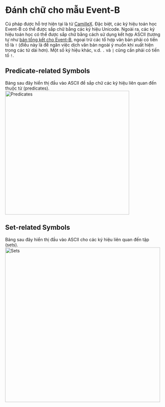 # Đánh chữ cho mẫu Event-B
Cú pháp được hỗ trợ hiện tại là từ [CamilleX](https://github.com/eventB-Soton/XEventB). Đặc biệt, các ký hiệu toán học Event-B có thể được sắp chữ bằng các ký hiệu Unicode. Ngoài ra, các ký hiệu toán học có thể được sắp chữ bằng cách sử dụng kết hợp ASCII (tương tự như [bản tổng kết cho Event-B](https://wiki.event-b.org/images/EventB-Summary.pdf), ngoại trừ các tổ hợp văn bản phải có tiền tố là `!` (điều này là để ngăn việc dịch văn bản ngoài ý muốn khi xuất hiện trong các từ dài hơn). Một số ký hiệu khác, v.d. `.` và `|` cũng cần phải có tiền tố `!`.

## Predicate-related Symbols
Bảng sau đây hiển thị đầu vào ASCII để sắp chữ các ký hiệu liên quan đến thuộc từ (predicates).
<img src="/figures/Predicates.jpg" alt="Predicates" width="400" title="Typesetting predicate symbols">

## Set-related Symbols
Bảng sau đây hiển thị đầu vào ASCII cho các ký hiệu liên quan đến tập (sets).
<img src="/figures/Sets.jpg" alt="Sets" width="500" title="Typesetting set symbols">
